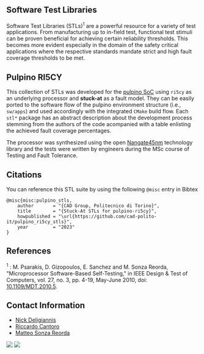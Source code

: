 ## Software Test Libraries
Software Test Libraries (STLs)<sup>1</sup> are a powerful resource for a variety of test applications. From manufacturing up to in-field test, functional test stimuli can be proven beneficial for achieving certain reliability thresholds. This becomes more evident especially in the domain of the safety critical applications where the respective standards mandate strict and high fault coverage thresholds to be met.

## Pulpino RI5CY
This collection of STLs was developed for the [pulpino SoC](https://github.com/pulp-platform/pulpino) using `ri5cy` as an underlying processor and **stuck-at** as a fault model. They can be easily ported to the software flow of the pulpino environment structure (i.e., `sw/apps`) and used accordingly with the integrated `CMake` build flow. Each `stl*` package has an abstract description about the development process stemming from the authors of the code acompanied with a table enlisting the achieved fault coverage percentages.

The processor was synthesized using the open [Nangate45nm](https://si2.org/open-cell-library/) technology library and the tests were written by engineers during the MSc course of Testing and Fault Tolerance.

## Citations
You can reference this STL suite by using the following `@misc` entry in Bibtex
```
@misc{misc:pulpino_stls,
    author       = "{CAD Group, Politecnico di Torino}",
    title        = "{Stuck-At STLs for pulpino-ri5cy}",
    howpublished = "\url{https://github.com/cad-polito-it/pulpino_ri5cy_stls}",
    year         = "2023"
}
```

## References
<sup>1</sup> : M. Psarakis, D. Gizopoulos, E. Sanchez and M. Sonza Reorda, "Microprocessor Software-Based Self-Testing," in IEEE Design & Test of Computers, vol. 27, no. 3, pp. 4-19, May-June 2010, doi: [10.1109/MDT.2010.5](https://ieeexplore.ieee.org/document/5396292).

## Contact Information
- [Nick Deligiannis](mailto:nikolaos.deligiannis@polito.it)
- [Riccardo Cantoro](mailto:riccardo.cantoro@polito.it)
- [Matteo Sonza Reorda](mailto:matteo.sonzareorda@polito.it)


![](https://upload.wikimedia.org/wikipedia/it/4/47/Logo_PoliTo_dal_2021_blu.png)
![](https://cad.polito.it/img/CAD_(original).png)

